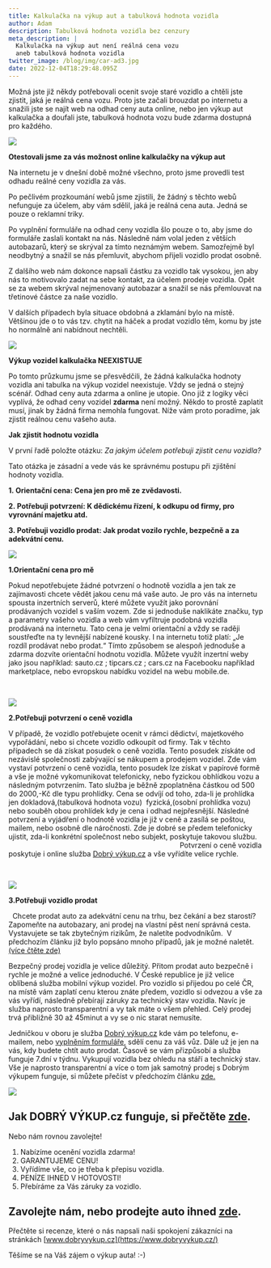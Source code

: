 ```yaml
---
title: Kalkulačka na výkup aut a tabulková hodnota vozidla
author: Adam
description: Tabulková hodnota vozidla bez cenzury
meta_description: |
  Kalkulačka na výkup aut není reálná cena vozu
  aneb tabulková hodnota vozidla
twitter_image: /blog/img/car-ad3.jpg
date: 2022-12-04T18:29:48.095Z
---
```



Možná jste již někdy potřebovali ocenit svoje staré vozidlo a chtěli jste zjistit, jaká je reálná cena vozu. Proto jste začali brouzdat po internetu a snažili jste se najít web na odhad ceny auta online, nebo jen výkup aut kalkulačka a doufali jste, tabulková hodnota vozu bude zdarma dostupná pro každého.

![](/blog/img/credible-pay-car-.jpg)

**Otestovali jsme za vás možnost online kalkulačky na výkup aut**

Na internetu je v dnešní době možné všechno, proto jsme provedli test odhadu reálné ceny vozidla za vás.

Po pečlivém prozkoumání webů jsme zjistili, že žádný s těchto webů nefunguje za účelem, aby vám sdělil, jaká je reálná cena auta. Jedná se pouze o reklamní triky.

Po vyplnění formuláře na odhad ceny vozidla šlo pouze o to, aby jsme do formuláře zaslali kontakt na nás. Následně nám volal jeden z větších autobazarů, který se skrýval za tímto neznámým webem. Samozřejmě byl neodbytný a snažil se nás přemluvit, abychom přijeli vozidlo prodat osobně.

Z dalšího web nám dokonce napsali částku za vozidlo tak vysokou, jen aby nás to motivovalo zadat na sebe kontakt, za účelem prodeje vozidla. Opět se za webem skrýval nejmenovaný autobazar a snažil se nás přemlouvat na třetinové částce za naše vozidlo.

V dalších případech byla situace obdobná a zklamání bylo na místě. Většinou jde o to vás tzv. chytit na háček a prodat vozidlo těm, komu by jste ho normálně ani nabídnout nechtěli.

![](/blog/img/flatnet-79x929.jpg)

**Výkup vozidel kalkulačka NEEXISTUJE**

Po tomto průzkumu jsme se přesvědčili, že žádná kalkulačka hodnoty vozidla ani tabulka na výkup vozidel neexistuje. Vždy se jedná o stejný scénář. Odhad ceny auta zdarma a online je utopie. Ono již z logiky věci vyplívá, že odhad ceny vozidel **zdarma** není možný. Někdo to prostě zaplatit musí, jinak by žádná firma nemohla fungovat. Níže vám proto poradíme, jak zjistit reálnou cenu vašeho auta.

**Jak zjistit hodnotu vozidla**

V první řadě položte otázku: *Za jakým účelem potřebuji zjistit cenu vozidla?*

Tato otázka je zásadní a vede vás ke správnému postupu při zjištění hodnoty vozidla.

**1. Orientační cena: Cena jen pro mě ze zvědavosti.**



**2. Potřebuji potvrzení: K dědickému řízení, k odkupu od firmy, pro vyrovnání majetku atd.**



**3. Potřebuji vozidlo prodat: Jak prodat vozilo rychle, bezpečně a za adekvátní cenu.**



![](/blog/img/info-icon.png)

**1.Orientační cena pro mě**

Pokud nepotřebujete žádné potvrzení o hodnotě vozidla a jen tak ze zajímavosti chcete vědět jakou cenu má vaše auto. Je pro vás na internetu spousta inzertních serverů, které můžete využít jako porovnání prodávaných vozidel s vaším vozem. Zde si jednoduše naklikáte značku, typ a parametry vašeho vozidla a web vám vyfiltruje podobná vozidla prodávaná na internetu. Tato cena je velmi orientační a vždy se raději soustřeďte na ty levnější nabízené kousky. I na internetu totiž platí: „Je rozdíl prodávat nebo prodat.“ Tímto způsobem se alespoň jednoduše a zdarma dozvíte orientační hodnotu vozidla. Můžete využít inzertní weby jako jsou například: sauto.cz ; tipcars.cz ; cars.cz na Facebooku například marketplace, nebo evropskou nabídku vozidel na webu mobile.de. 

 

![](/blog/img/certificat-79x929.jpg)

**2.Potřebuji potvrzení o ceně vozidla**

V případě, že vozidlo potřebujete ocenit v rámci dědictví, majetkového vypořádání, nebo si chcete vozidlo odkoupit od firmy. Tak v těchto případech se dá získat posudek o ceně vozidla. Tento posudek získáte od nezávislé společnosti zabývající se nákupem a prodejem vozidel. Zde vám vystaví potvrzení o ceně vozidla, tento posudek lze získat v papírové formě a vše je možné vykomunikovat telefonicky, nebo fyzickou obhlídkou vozu a následným potvrzením. Tato služba je běžně zpoplatněna částkou od 500 do 2000,-Kč dle typu prohlídky. Cena se odvíjí od toho, zda-li je prohlídka jen dokladová,(tabulková hodnota vozu)  fyzická,(osobní prohlídka vozu) nebo souběh obou prohlídek kdy je cena i odhad nejpřesnější. Následné potvrzení a vyjádření o hodnotě vozidla je již v ceně a zasílá se poštou, mailem, nebo osobně dle náročnosti. Zde je dobré se předem telefonicky ujistit, zda-li konkrétní společnost nebo subjekt, poskytuje takovou službu.                                                                                        Potvrzení o ceně vozidla poskytuje i online služba [Dobrý výkup.cz](http://www.dobryvykup.cz) a vše vyřídíte velice rychle.

 

![](/blog/img/carandmoney-929x164.jpg)

**3.Potřebuji vozidlo prodat**

  Chcete prodat auto za adekvátní cenu na trhu, bez čekání a bez starostí? Zapomeňte na autobazary, ani prodej na vlastní pěst není správná cesta. Vystavujete se tak zbytečným rizikům, že naletíte podvodníkům.  V předchozím článku již bylo popsáno mnoho případů, jak je možné naletět. [(více čtěte zde)](https://www.dobryvykup.cz/blog/2021/07/ji%C5%BE-%C5%BE%C3%A1dn%C3%A9-riskov%C3%A1n%C3%AD-p%C5%99i-prodeji-auta)

Bezpečný prodej vozidla je velice důležitý. Přitom prodat auto bezpečně i rychle je možné a velice jednoduché. V České republice je již velice oblíbená služba mobilní výkup vozidel. Pro vozidlo si přijedou po celé ČR, na místě vám zaplatí cenu kterou znáte předem, vozidlo si odvezou a vše za vás vyřídí, následně přebírají záruky za technický stav vozidla. Navíc je služba naprosto transparentní a vy tak máte o všem přehled. Celý prodej trvá přibližně 30 až 45minut a vy se o nic starat nemusíte.

Jedničkou v oboru je služba [Dobrý výkup.cz](http://www.dobryvykup.cz) kde vám po telefonu, e-mailem, nebo [vyplněním formuláře](https://www.dobryvykup.cz/#bottom), sdělí cenu za váš vůz. Dále už je jen na vás, kdy budete chtít auto prodat. Časově se vám přizpůsobí a služba funguje 7.dní v týdnu. Vykupují vozidla bez ohledu na stáří a technický stav. Vše je naprosto transparentní a více o tom jak samotný prodej s Dobrým výkupem funguje, si můžete přečíst v předchozím článku [zde.](https://www.dobryvykup.cz/blog/2021/09/jak-prob%C3%ADh%C3%A1-samotn%C3%BD-v%C3%BDkup-aut-s-dobr%C3%BDm-v%C3%BDkupem) 

![](/blog/img/obrázek1.jpg)

## Jak DOBRÝ VÝKUP.cz funguje, si přečtěte [zde](https://www.dobryvykup.cz/blog/2021/06/mobiln%C3%AD-v%C3%BDkup-cesta-jak-nejl%C3%A9pe-prodat-auto).

Nebo nám rovnou zavolejte!

1. Nabízíme ocenění vozidla zdarma!
2. GARANTUJEME CENU!
3. Vyřídíme vše, co je třeba k přepisu vozidla.
4. PENÍZE IHNED V HOTOVOSTI!
5. Přebíráme za Vás záruky za vozidlo.

## [](https://www.dobryvykup.cz/blog/2022/09/v%C3%BDkup-aut-je-cesta-jak-prodat-auto-rychle-a-za-hotov%C3%A9#zavolejte-n%C3%A1m-nebo-prodejte-auto-ihned-zde)[](https://www.dobryvykup.cz/blog/2022/08/v%C3%BDkup-auta-nebo-komisn%C3%AD-prodej#zavolejte-n%C3%A1m-nebo-prodejte-auto-ihned-zde)[](https://www.dobryvykup.cz/blog/2022/03/jak-prodat-auto-bezpe%C4%8Dn%C4%9B-a-rychle#zavolejte-n%C3%A1m-nebo-prodejte-auto-ihned-zde)Zavolejte nám, nebo prodejte auto ihned [zde](https://www.dobryvykup.cz/#bottom).

Přečtěte si recenze, které o nás napsali naši spokojení zákazníci na stránkách [www.dobryvykup.cz](https://www.dobryvykup.cz/)

Těšíme se na Váš zájem o výkup auta! :-)